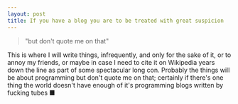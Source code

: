 ```yaml
---
layout: post
title: If you have a blog you are to be treated with great suspicion
---
```


> "but don't quote me on that"

This is where I will write things, infrequently, and only for the sake of it,
or to annoy my friends, or maybe in case I need to cite it on Wikipedia years
down the line as part of some spectacular long con. Probably the things will
be about programming but don't quote me on that; certainly if there's one thing
the world doesn't have enough of it's programming blogs written by fucking
tubes &#x25A0;

